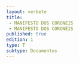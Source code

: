 ```yaml
---
layout: verbete
title:
 - MANIFESTO DOS CORONEIS
 - MANIFESTO DOS CORONÉIS
published: true
edition: 1  
type: T
subtype: Documentos
---
```


